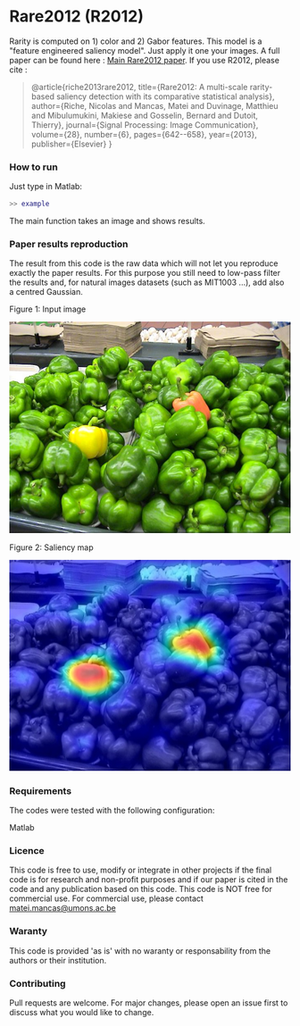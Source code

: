 # Rare2012 (R2012)
Rarity is computed on 1) color and 2) Gabor features. This model is a "feature engineered saliency model". Just apply it one your images. A full paper can be found here : [Main Rare2012 paper](http://applications.umons.ac.be/docnum/c7b423fd-d183-486c-9cec-966066b9b364/342FA573-191D-4A8C-9D3B-5003A53289B0/rare2012.pdf).
If you use R2012, please cite :   
  
> @article{riche2013rare2012,
  title={Rare2012: A multi-scale rarity-based saliency detection with its comparative statistical analysis},
  author={Riche, Nicolas and Mancas, Matei and Duvinage, Matthieu and Mibulumukini, Makiese and Gosselin, Bernard and Dutoit, Thierry},
  journal={Signal Processing: Image Communication},
  volume={28},
  number={6},
  pages={642--658},
  year={2013},
  publisher={Elsevier}
}
### How to run

Just type in Matlab:

```matlab
>> example
```

The main function takes an image and shows results. 

### Paper results reproduction

The result from this code is the raw data which will not let you reproduce exactly the paper results. For this purpose you still need to low-pass filter the results and, for natural images datasets (such as MIT1003 ...), add also a centred Gaussian.  

Figure 1: Input image

![Input image](images/1.jpg) 

Figure 2: Saliency map

![Saliency map](images/1_saliency.jpg)

### Requirements

The codes were tested with the following configuration: 

Matlab

### Licence

This code is free to use, modify or integrate in other projects if the final code is for research and non-profit purposes and if our paper is cited in the code and any publication based on this code. This code is NOT free for commercial use. For commercial use, please contact matei.mancas@umons.ac.be 

### Waranty

This code is provided 'as is' with no waranty or responsability from the authors or their institution. 

### Contributing
Pull requests are welcome. For major changes, please open an issue first to discuss what you would like to change.
